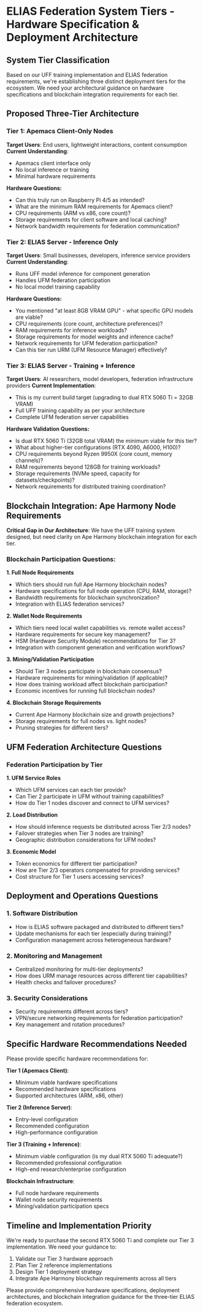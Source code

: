 # ELIAS Federation System Tiers - Hardware Specification & Deployment Architecture

## System Tier Classification

Based on our UFF training implementation and ELIAS federation requirements, we're establishing three distinct deployment tiers for the ecosystem. We need your architectural guidance on hardware specifications and blockchain integration requirements for each tier.

## Proposed Three-Tier Architecture

### **Tier 1: Apemacs Client-Only Nodes**
**Target Users**: End users, lightweight interactions, content consumption
**Current Understanding**: 
- Apemacs client interface only
- No local inference or training
- Minimal hardware requirements

**Hardware Questions:**
- Can this truly run on Raspberry Pi 4/5 as intended?
- What are the minimum RAM requirements for Apemacs client?
- CPU requirements (ARM vs x86, core count)?
- Storage requirements for client software and local caching?
- Network bandwidth requirements for federation communication?

### **Tier 2: ELIAS Server - Inference Only**
**Target Users**: Small businesses, developers, inference service providers
**Current Understanding**:
- Runs UFF model inference for component generation
- Handles UFM federation participation
- No local model training capability

**Hardware Questions:**
- You mentioned "at least 8GB VRAM GPU" - what specific GPU models are viable?
- CPU requirements (core count, architecture preferences)?
- RAM requirements for inference workloads?
- Storage requirements for model weights and inference cache?
- Network requirements for UFM federation participation?
- Can this tier run URM (UFM Resource Manager) effectively?

### **Tier 3: ELIAS Server - Training + Inference** 
**Target Users**: AI researchers, model developers, federation infrastructure providers
**Current Implementation**: 
- This is my current build target (upgrading to dual RTX 5060 Ti = 32GB VRAM)
- Full UFF training capability as per your architecture
- Complete UFM federation server capabilities

**Hardware Validation Questions:**
- Is dual RTX 5060 Ti (32GB total VRAM) the minimum viable for this tier?
- What about higher-tier configurations (RTX 4090, A6000, H100)?
- CPU requirements beyond Ryzen 9950X (core count, memory channels)?
- RAM requirements beyond 128GB for training workloads?
- Storage requirements (NVMe speed, capacity for datasets/checkpoints)?
- Network requirements for distributed training coordination?

## Blockchain Integration: Ape Harmony Node Requirements

**Critical Gap in Our Architecture**: We have the UFF training system designed, but need clarity on Ape Harmony blockchain integration for each tier.

### **Blockchain Participation Questions:**

**1. Full Node Requirements**
- Which tiers should run full Ape Harmony blockchain nodes?
- Hardware specifications for full node operation (CPU, RAM, storage)?
- Bandwidth requirements for blockchain synchronization?
- Integration with ELIAS federation services?

**2. Wallet Node Requirements**
- Which tiers need local wallet capabilities vs. remote wallet access?
- Hardware requirements for secure key management?
- HSM (Hardware Security Module) recommendations for Tier 3?
- Integration with component generation and verification workflows?

**3. Mining/Validation Participation**
- Should Tier 3 nodes participate in blockchain consensus?
- Hardware requirements for mining/validation (if applicable)?
- How does training workload affect blockchain participation?
- Economic incentives for running full blockchain nodes?

**4. Blockchain Storage Requirements**
- Current Ape Harmony blockchain size and growth projections?
- Storage requirements for full nodes vs. light nodes?
- Pruning strategies for different tiers?

## UFM Federation Architecture Questions

### **Federation Participation by Tier**

**1. UFM Service Roles**
- Which UFM services can each tier provide?
- Can Tier 2 participate in UFM without training capabilities?
- How do Tier 1 nodes discover and connect to UFM services?

**2. Load Distribution**
- How should inference requests be distributed across Tier 2/3 nodes?
- Failover strategies when Tier 3 nodes are training?
- Geographic distribution considerations for UFM nodes?

**3. Economic Model**
- Token economics for different tier participation?
- How are Tier 2/3 operators compensated for providing services?
- Cost structure for Tier 1 users accessing services?

## Deployment and Operations Questions

### **1. Software Distribution**
- How is ELIAS software packaged and distributed to different tiers?
- Update mechanisms for each tier (especially during training)?
- Configuration management across heterogeneous hardware?

### **2. Monitoring and Management**
- Centralized monitoring for multi-tier deployments?
- How does URM manage resources across different tier capabilities?
- Health checks and failover procedures?

### **3. Security Considerations**
- Security requirements different across tiers?
- VPN/secure networking requirements for federation participation?
- Key management and rotation procedures?

## Specific Hardware Recommendations Needed

Please provide specific hardware recommendations for:

**Tier 1 (Apemacs Client)**:
- Minimum viable hardware specifications
- Recommended hardware specifications  
- Supported architectures (ARM, x86, other)

**Tier 2 (Inference Server)**:
- Entry-level configuration
- Recommended configuration
- High-performance configuration

**Tier 3 (Training + Inference)**:
- Minimum viable configuration (is my dual RTX 5060 Ti adequate?)
- Recommended professional configuration
- High-end research/enterprise configuration

**Blockchain Infrastructure**:
- Full node hardware requirements
- Wallet node security requirements
- Mining/validation participation specs

## Timeline and Implementation Priority

We're ready to purchase the second RTX 5060 Ti and complete our Tier 3 implementation. We need your guidance to:

1. Validate our Tier 3 hardware approach
2. Plan Tier 2 reference implementations
3. Design Tier 1 deployment strategy
4. Integrate Ape Harmony blockchain requirements across all tiers

Please provide comprehensive hardware specifications, deployment architectures, and blockchain integration guidance for the three-tier ELIAS federation ecosystem.